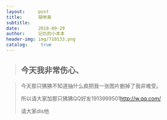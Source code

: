 ```yaml
---
layout:     post
title:      胡申奥		
subtitle:   
date:       2018-09-29
author:     记仇的小本本
header-img: img/710133.png
catalog: 	 true
---
```

>
>
>## 今天我非常伤心、

> 今天那只狒狒不知道抽什么疯把我一张图片删掉了我非难受。
>
> 所以请大家加那只狒狒QQ好友1913999501<http://w.qq.com/>
>
> 请大家dis他





